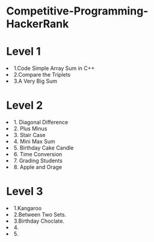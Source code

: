# Competitive-Programming-HackerRank
# Level 1
<li> 1.Code Simple Array Sum in C++ </li>
<li> 2.Compare the Triplets</li>
<li> 3.A Very Big Sum</li>

# Level 2
<li> 1. Diagonal Difference </li>
<li> 2. Plus Minus </li>
<li> 3. Stair Case </li>
<li> 4. Mini Max Sum </li>
<li> 5. Birthday Cake Candle </li>
<li> 6. Time Conversion </li>
<li> 7. Grading Students </li> 
<li> 8. Apple and Orage </li>

# Level 3
<li> 1.Kangaroo </li>
<li> 2.Between Two Sets.</li>
<li> 3.Birthday Choclate.</li>
<li> 4.
<li> 5.
